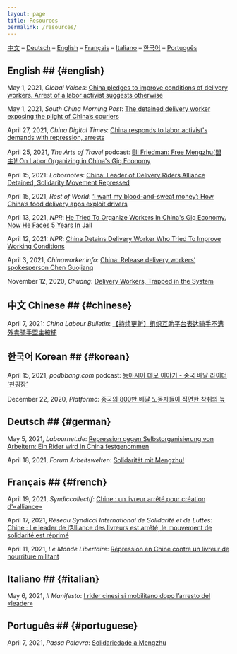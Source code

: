 ```yaml
---
layout: page
title: Resources
permalink: /resources/
---
```


[中文](#chinese) – [Deutsch](#german) – [English](#english) – [Français](#french) – [Italiano](#italian) – [한국어](#korean) – [Português](#portuguese)


## English ## {#english}

May 1, 2021, *Global Voices*: [China pledges to improve conditions of delivery workers. Arrest of a labor activist suggests otherwise](https://globalvoices.org/2021/05/01/china-pledges-to-improve-conditions-of-delivery-workers-arrest-of-a-labor-activist-suggest-otherwise/)

May 1, 2021, *South China Morning Post*: [The detained delivery worker exposing the plight of China’s couriers](https://www.scmp.com/news/china/politics/article/3131871/detained-delivery-worker-exposing-plight-chinas-couriers)

April 27, 2021, *China Digital Times*: [China responds to labor activist's demands with repression, arrests](https://chinadigitaltimes.net/2021/04/china-responds-to-labor-activists-demands-with-repression-arrests/)

April 25, 2021, *The Arts of Travel* podcast: [Eli Friedman: Free Mengzhu(盟主)! On Labor Organizing in China's Gig Economy](https://anchor.fm/the-arts-of-travel/episodes/Eli-Friedman-Free-Mengzhu--On-Labor-Organizing-in-Chinas-Gig-Economy-ev524v)

April 15, 2021: *Labornotes*: [China: Leader of Delivery Riders Alliance Detained, Solidarity Movement Repressed](https://labornotes.org/2021/04/china-leader-delivery-riders-alliance-detained-solidarity-movement-repressed)
  
April 15, 2021, *Rest of World*: [‘I want my blood-and-sweat money’: How China’s food delivery apps exploit drivers](https://restofworld.org/2021/automate-everything/)

April 13, 2021, *NPR*: [He Tried To Organize Workers In China's Gig Economy. Now He Faces 5 Years In Jail](https://www.npr.org/2021/04/13/984994360/he-tried-to-organize-workers-in-chinas-gig-economy-now-he-faces-5-years-in-jail)

April 12, 2021: *NPR*: [China Detains Delivery Worker Who Tried To Improve Working Conditions](https://www.npr.org/2021/04/12/986365859/china-detains-delivery-worker-who-tried-to-improve-working-conditions)

April 3, 2021, *Chinaworker.info*: [China: Release delivery workers’ spokesperson Chen Guojiang](https://chinaworker.info/en/2021/04/03/28336/)

November 12, 2020, *Chuang*: [Delivery Workers, Trapped in the System](https://chuangcn.org/2020/11/delivery-renwu-translation/)


## 中文 Chinese ## {#chinese}

April 7, 2021: *China Labour Bulletin*: [【持续更新】组织互助平台表达骑手不满 外卖骑手盟主被捕](https://clb.org.hk/zh-hans/content/【持续更新】组织互助平台表达骑手不满-外卖骑手盟主被捕)


## 한국어 Korean ## {#korean}

April 15, 2021, *podbbang.com* podcast: [동아시아 데모 이야기 - 중국 배달 라이더 ‘천궈장’](http://www.podbbang.com/ch/8005?e=24015756&fbclid=IwAR2ub3rhLdSE2Q-xhcGQSJ2rwgHWwE-_UWwa_vU2h4K5g6B5T7el6X-C3I8)

December 22, 2020, *Platformc*: [중국의 800만 배달 노동자들이 직면한 착취의 늪](http://platformc.kr/2020/12/delivery-workers-exploitation-in-china/)


## Deutsch ## {#german}

May 5, 2021, *Labournet.de*: [Repression gegen Selbstorganisierung von Arbeitern: Ein Rider wird in China festgenommen](https://www.labournet.de/?p=188029)

April 18, 2021, *Forum Arbeitswelten*: [Solidarität mit Mengzhu!](https://www.forumarbeitswelten.de/blog/solidaritat-mit-mengzhu-kampagne/)


## Français ## {#french}

April 19, 2021, *Syndiccollectif*: [Chine : un livreur arrêté pour création d'«alliance»](https://syndicollectif.fr/chine-un-livreur-a-velo-arrete/)

April 17, 2021, *Réseau Syndical International de Solidarité et de Luttes*: [Chine : Le leader de l’Alliance des livreurs est arrêté, le mouvement de solidarité est réprimé](https://www.laboursolidarity.org/Chine-Le-leader-de-l-Alliance-des?lang=fr)

April 11, 2021, *Le Monde Libertaire*: [Répression en Chine contre un livreur de nourriture militant](https://monde-libertaire.fr/?article=Repression_en_chine_contre_un_livreur_de_nourriture_militant)


## Italiano ## {#italian}

May 6, 2021, *Il Manifesto*: [I rider cinesi si mobilitano dopo l’arresto del «leader»](https://ilmanifesto.it/i-rider-cinesi-si-mobilitano-dopo-larresto-del-leader/)


## Português ## {#portuguese}

April 7, 2021, *Passa Palavra*: [Solidariedade a Mengzhu](https://passapalavra.info/2021/04/137418/)

